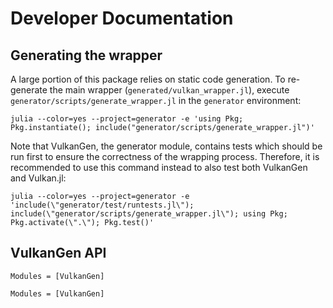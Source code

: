 # Developer Documentation

## Generating the wrapper

A large portion of this package relies on static code generation. To re-generate the main wrapper (`generated/vulkan_wrapper.jl`), execute `generator/scripts/generate_wrapper.jl` in the `generator` environment:

```
julia --color=yes --project=generator -e 'using Pkg; Pkg.instantiate(); include("generator/scripts/generate_wrapper.jl")'
```

Note that VulkanGen, the generator module, contains tests which should be run first to ensure the correctness of the wrapping process. Therefore, it is recommended to use this command instead to also test both VulkanGen and Vulkan.jl:

```
julia --color=yes --project=generator -e 'include(\"generator/test/runtests.jl\"); include(\"generator/scripts/generate_wrapper.jl\"); using Pkg; Pkg.activate(\".\"); Pkg.test()'
```

## VulkanGen API


```@index
Modules = [VulkanGen]
```

```@autodocs
Modules = [VulkanGen]
```
